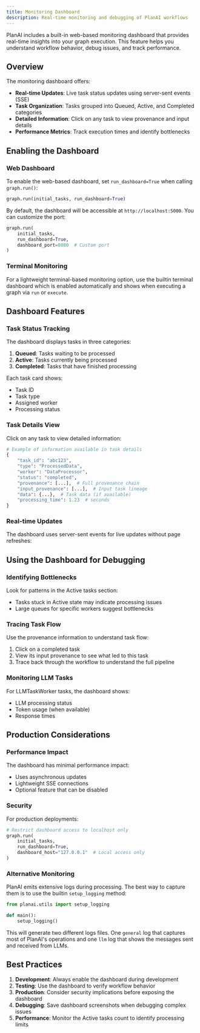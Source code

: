 ```yaml
---
title: Monitoring Dashboard
description: Real-time monitoring and debugging of PlanAI workflows
---
```


PlanAI includes a built-in web-based monitoring dashboard that provides real-time insights into your graph execution. This feature helps you understand workflow behavior, debug issues, and track performance.

## Overview

The monitoring dashboard offers:

- **Real-time Updates**: Live task status updates using server-sent events (SSE)
- **Task Organization**: Tasks grouped into Queued, Active, and Completed categories
- **Detailed Information**: Click on any task to view provenance and input details
- **Performance Metrics**: Track execution times and identify bottlenecks

## Enabling the Dashboard

### Web Dashboard

To enable the web-based dashboard, set `run_dashboard=True` when calling `graph.run()`:

```python
graph.run(initial_tasks, run_dashboard=True)
```

By default, the dashboard will be accessible at `http://localhost:5000`. You can customize the port:

```python
graph.run(
    initial_tasks, 
    run_dashboard=True,
    dashboard_port=8080  # Custom port
)
```

### Terminal Monitoring

For a lightweight terminal-based monitoring option, use the builtin terminal dashboard which is enabled automatically
and shows when executing a graph via ```run``` or ```execute```.

## Dashboard Features

### Task Status Tracking

The dashboard displays tasks in three categories:

1. **Queued**: Tasks waiting to be processed
2. **Active**: Tasks currently being processed
3. **Completed**: Tasks that have finished processing

Each task card shows:
- Task ID
- Task type
- Assigned worker
- Processing status

### Task Details View

Click on any task to view detailed information:

```python
# Example of information available in task details
{
    "task_id": "abc123",
    "type": "ProcessedData",
    "worker": "DataProcessor",
    "status": "completed",
    "provenance": [...],  # Full provenance chain
    "input_provenance": [...],  # Input task lineage
    "data": {...},  # Task data (if available)
    "processing_time": 1.23  # seconds
}
```

### Real-time Updates

The dashboard uses server-sent events for live updates without page refreshes:


## Using the Dashboard for Debugging

### Identifying Bottlenecks

Look for patterns in the Active tasks section:
- Tasks stuck in Active state may indicate processing issues
- Large queues for specific workers suggest bottlenecks

### Tracing Task Flow

Use the provenance information to understand task flow:

1. Click on a completed task
2. View its input provenance to see what led to this task
3. Trace back through the workflow to understand the full pipeline

### Monitoring LLM Tasks

For LLMTaskWorker tasks, the dashboard shows:
- LLM processing status
- Token usage (when available)
- Response times

## Production Considerations

### Performance Impact

The dashboard has minimal performance impact:
- Uses asynchronous updates
- Lightweight SSE connections
- Optional feature that can be disabled

### Security

For production deployments:

```python
# Restrict dashboard access to localhost only
graph.run(
    initial_tasks,
    run_dashboard=True,
    dashboard_host="127.0.0.1"  # Local access only
)
```

### Alternative Monitoring

PlanAI emits extensive logs during processing. The best way to capture them is to use the builtin
```setup_logging``` method:

```python
from planai.utils import setup_logging

def main():
    setup_logging()
```

This will generate two different logs files. One ```general``` log that captures most of PlanAI's operations
and one ```llm``` log that shows the messages sent and received from LLMs.


## Best Practices

1. **Development**: Always enable the dashboard during development
2. **Testing**: Use the dashboard to verify workflow behavior
3. **Production**: Consider security implications before exposing the dashboard
4. **Debugging**: Save dashboard screenshots when debugging complex issues
5. **Performance**: Monitor the Active tasks count to identify processing limits